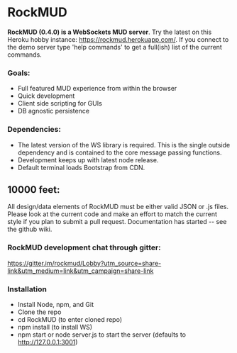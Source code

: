RockMUD
===============================

**RockMUD (0.4.0) is a WebSockets MUD server**. Try the latest on this Heroku hobby instance: https://rockmud.herokuapp.com/. If you connect to the demo server type 'help commands' to get a full(ish) list of the current commands.

### Goals:
* Full featured MUD experience from within the browser
* Quick development
* Client side scripting for GUIs
* DB agnostic persistence

### Dependencies:
* The latest version of the WS library is required. This is the single outside dependency and is contained to the core message passing functions.
* Development keeps up with latest node release.
* Default terminal loads Bootstrap from CDN.

## 10000 feet:
All design/data elements of RockMUD must be either valid JSON or .js files. Please look at the current code and make an effort to match the current style if you plan to submit a pull request. Documentation has started -- see the github wiki.

### RockMUD development chat through gitter:

https://gitter.im/rockmud/Lobby?utm_source=share-link&utm_medium=link&utm_campaign=share-link

### Installation
* Install Node, npm, and Git
* Clone the repo
* cd RockMUD (to enter cloned repo)
* npm install (to install WS)
* npm start or node server.js to start the server (defaults to http://127.0.0.1:3001)
